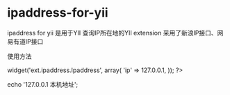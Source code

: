 ipaddress-for-yii
=================

ipaddress for yii 是用于YII 查询IP所在地的YII extension 采用了新浪IP接口、网易有道IP接口


使用方法 

<?php $this->widget('ext.ipaddress.Ipaddress',
		array(
			'ip' => 127.0.0.1,
		));
?>

echo '127.0.0.1 本机地址';